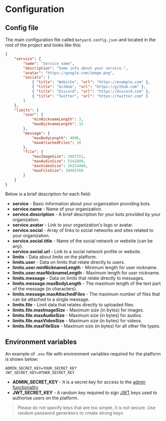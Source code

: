 # Configuration

## Config file

The main configuration file called `botyard.config.json` and located in the root of the project and looks like this:

```json
{
    "service": {
        "name": "Service name",
        "description": "Some info about your service.",
        "avatar": "https://google.com/image.png",
        "socials": [
            { "title": "Website", "url": "https://example.com" },
            { "title": "GitHub", "url": "https://github.com" },
            { "title": "Discord", "url": "https://discord.com" },
            { "title": "Twitter", "url": "https://twitter.com" }
        ]
    },
    "limits": {
        "user": {
            "minNicknameLength": 3,
            "maxNicknameLength": 32
        },
        "message": {
            "maxBodyLength": 4096,
            "maxAttachedFiles": 10
        },
        "file": {
            "maxImageSize": 2097152,
            "maxAudioSize": 5242880,
            "maxVideoSize": 26214400,
            "maxFileSize": 10485760
        }
    }
}
```

Below is a brief description for each field:

-   **service** - Basic information about your organization providing bots.
-   **service.name** - Name of your organization.
-   **service.description** - A brief description for your bots provided by your organization.
-   **service.avatar** - Link to your organization's logo or avatar.
-   **service.social** - Array of links to social networks and sites related to your organization.
-   **service.social.title** - Name of the social network or website (can be any).
-   **service.social.url** - Link to a social network profile or website.
-   **limits** - Data about limits on the platform.
-   **limits.user** - Data on limits that relate directly to users.
-   **limits.user.minNicknameLength** - Minimum length for user nickname.
-   **limits.user.maxNicknameLength** - Maximum length for user nickname.
-   **limits.message** - Data on limits that relate directly to messages.
-   **limits.message.maxBodyLength** - The maximum length of the text part of the message (in characters).
-   **limits.message.maxAttachedFiles** - The maximum number of files that can be attached to a single message.
-   **limits.file** - Limit data that relates directly to uploaded files.
-   **limits.file.maxImageSize** - Maximum size (in bytes) for images.
-   **limits.file.maxAudioSize** - Maximum size (in bytes) for audios.
-   **limits.file.maxVideoSize** - Maximum size (in bytes) for videos.
-   **limits.file.maxFileSize** - Maximum size (in bytes) for all other file types.

## Environment variables

An example of `.env` file with environment variables required for the platform is shown below:

```
ADMIN_SECRET_KEY=YOUR_SECRET_KEY
JWT_SECRET_KEY=OTHER_SECRET_KEY
```

-   **ADMIN_SECRET_KEY** - It is a secret key for access to the [admin functionality](./api/admin.md).
-   **JWT_SECRET_KEY** - A random key required to sign [JWT](https://jwt.io) keys used to authorise users on the platform.

> Please do not specify keys that are too simple, it is not secure. Use random password generators to create strong keys.
